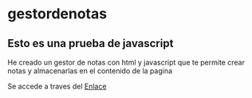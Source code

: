 # gestordenotas

<h2>Esto es una prueba de javascript</h2>
<p>He creado un gestor de notas con html y javascript que te permite crear notas y almacenarlas en el contenido de la pagina</p>
<p>Se accede a traves del <a href="https://rubenmrdev.github.io/gestordenotas/index.html">Enlace</a></p>
